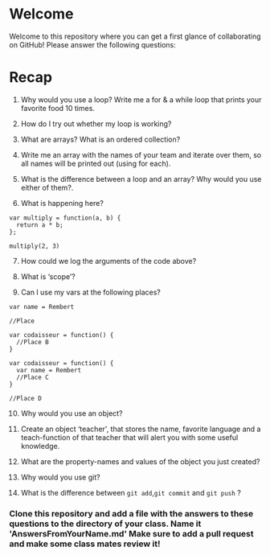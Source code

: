 # Welcome

Welcome to this repository where you can get a first glance of collaborating on GitHub! Please answer the following questions:

# Recap

1) Why would you use a loop? Write me a for & a while loop that prints your favorite food 10 times.

2) How do I try out whether my loop is working?

3) What are arrays? What is an ordered collection?

4) Write me an array with the names of your team and iterate over them, so all names will be printed out (using for each).

5) What is the difference between a loop and an array? Why would you use either of them?.

6) What is happening here?

```
var multiply = function(a, b) {
  return a * b;
};

multiply(2, 3)
```

7) How could we log the arguments of the code above?

8) What is ‘scope’?

9) Can I use my vars at the following places?

```
var name = Rembert

//Place

var codaisseur = function() {
  //Place B
}
```
```
var codaisseur = function() {
  var name = Rembert
  //Place C
}

//Place D
```
10) Why would you use an object?

11) Create an object ‘teacher', that stores the name,
favorite language and a teach-function of that teacher that will alert you with some useful knowledge.

12) What are the property-names and values of the object you just created?

13) Why would you use git?

14) What is the difference between `git add`,`git commit` and `git push` ?

### Clone this repository and add a file with the answers to these questions to the directory of your class. Name it 'AnswersFromYourName.md' Make sure to add a pull request and make some class mates review it!
